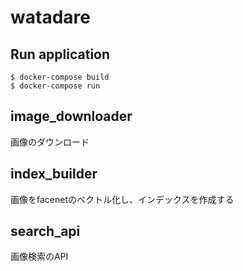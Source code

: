 # watadare

## Run application
```
$ docker-compose build
$ docker-compose run
```

## image_downloader
画像のダウンロード

## index_builder
画像をfacenetのベクトル化し、インデックスを作成する

## search_api
画像検索のAPI

